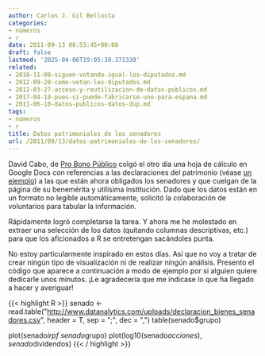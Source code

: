```yaml
---
author: Carlos J. Gil Bellosta
categories:
- números
- r
date: 2011-09-13 06:53:45+00:00
draft: false
lastmod: '2025-04-06T19:05:38.371339'
related:
- 2018-11-08-siguen-votando-igual-los-diputados.md
- 2012-09-20-como-votan-los-diputados.md
- 2012-03-27-acceso-y-reutilizacion-de-datos-publicos.md
- 2017-04-10-pues-si-puede-fabricarse-uno-para-espana.md
- 2011-06-10-datos-publicos-datos-dup.md
tags:
- números
- r
title: Datos patrimoniales de los senadores
url: /2011/09/13/datos-patrimoniales-de-los-senadores/
---
```


David Cabo, de [Pro Bono Público](http://blog.probp.org/) colgó el otro día una hoja de cálculo en Google Docs con referencias a las declaraciones del patrimonio (véase [un ejemplo](http://www.senado.es/legis9/senadores/regbi/DBR_70998.pdf)) a las que están ahora obligados los senadores y que cuelgan de la página de su benemérita y utilísima institución. Dado que los datos están en un formato no legible automáticamente, solicitó la colaboración de voluntarios para tabular la información.

Rápidamente logró completarse la tarea. Y ahora me he molestado en extraer una selección de los datos (quitando columnas descriptivas, etc.) para que los aficionados a R se entretengan sacándoles punta.

No estoy particularmente inspirado en estos días. Así que no voy a tratar de crear ningún tipo de visualización ni de realizar ningún análisis. Presento el código que aparece a continuación a modo de ejemplo por si alguien quiere dedicarle unos minutos. ¡Le agradecería que me indicase lo que ha llegado a hacer y averiguar!


{{< highlight R >}}
senado <- read.table("http://www.datanalytics.com/uploads/declaracion_bienes_senadores.csv", header = T, sep = ";", dec = ",")
table(senado$grupo)

plot(senado$irpf ~ senado$grupo)
plot(log10(senado$acciones), senado$dividendos)
{{< / highlight >}}